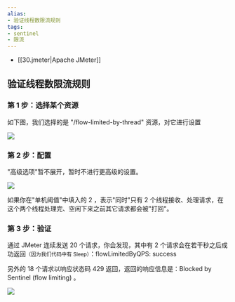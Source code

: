 ```yaml
---
alias: 
- 验证线程数限流规则
tags: 
- sentinel
- 限流
---
```


- [[30.jmeter|Apache JMeter]]

## 验证线程数限流规则

### 第 1 步：选择某个资源

如下图，我们选择的是 "/flow-limited-by-thread" 资源，对它进行设置

![](https://woniumd.oss-cn-hangzhou.aliyuncs.com/java/hemiao/20221018074808.png)

### 第 2 步：配置

"高级选项"暂不展开，暂时不进行更高级的设置。

![](https://woniumd.oss-cn-hangzhou.aliyuncs.com/java/hemiao/20221018075249.png)


如果你在"单机阈值"中填入的 2 ，表示"同时"只有 2 个线程接收、处理请求，在这个两个线程处理完、空闲下来之前其它请求都会被"打回"。

### 第 3 步：验证

通过 JMeter 连续发送 20 个请求，你会发现，其中有 2 个请求会在若干秒之后成功返回<small>（因为我们代码中有 Sleep）</small>：flowLimitedByQPS: success

另外的 18 个请求以响应状态码 429 返回，返回的响应信息是：Blocked by Sentinel (flow limiting) 。


![](https://woniumd.oss-cn-hangzhou.aliyuncs.com/java/hemiao/20221018080224.png)



